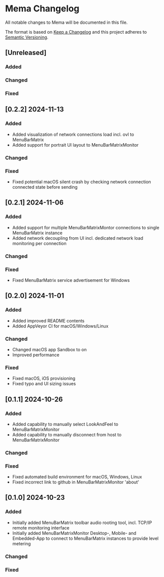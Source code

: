 # Mema Changelog
All notable changes to Mema will be documented in this file.

The format is based on [Keep a Changelog](http://keepachangelog.com/en/1.0.0/)
and this project adheres to [Semantic Versioning](http://semver.org/spec/v2.0.0.html).

## [Unreleased]
### Added

### Changed

### Fixed

## [0.2.2] 2024-11-13
### Added
- Added visualization of network connections load incl. ovl to MenuBarMatrix
- Added support for portrait UI layout to MenuBarMatrixMonitor

### Changed

### Fixed
- Fixed potential macOS silent crash by checking network connection connected state before sending

## [0.2.1] 2024-11-06
### Added
- Added support for multiple MenuBarMatrixMontor connections to single MenuBarMatrix instance
- Added network decoupling from UI incl. dedicated network load monitoring per connection

### Changed

### Fixed
- Fixed MenuBarMatrix service advertisement for Windows

## [0.2.0] 2024-11-01
### Added
- Added improved README contents
- Added AppVeyor CI for macOS/Windows/Linux

### Changed
- Changed macOS app Sandbox to on
- Improved performance

### Fixed
- Fixed macOS, iOS provisioning
- Fixed typo and UI sizing issues 

## [0.1.1] 2024-10-26
### Added
- Added capability to manually select LookAndFeel to MenuBarMatrixMonitor
- Added capability to manually disconnect from host to MenuBarMatrixMonitor

### Changed

### Fixed
- Fixed automated build environment for macOS, Windows, Linux
- Fixed incorrect link to github in MenuBarMatrixMonitor 'about'

## [0.1.0] 2024-10-23
### Added
- Initially added MenuBarMatrix toolbar audio rooting tool, incl. TCP/IP remote monitoring interface
- Initially added MenuBarMatrixMonitor Desktop-, Mobile- and Embedded-App to connect to MenuBarMatrix instances to provide level metering

### Changed

### Fixed
